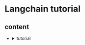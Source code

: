 # Langchain tutorial
## content
- <details><summary>tutorial</summary>

    - [tutorial](./notebooks/tutorial/LCEL.ipynb)
    - [Langchain_Interface](./notebooks/tutorial/Langchain_Interface.ipynb)
</details>
